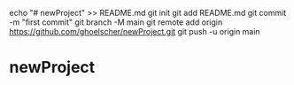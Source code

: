 echo "# newProject" >> README.md
git init
git add README.md
git commit -m "first commit"
git branch -M main
git remote add origin https://github.com/ghoelscher/newProject.git
git push -u origin main
# newProject
